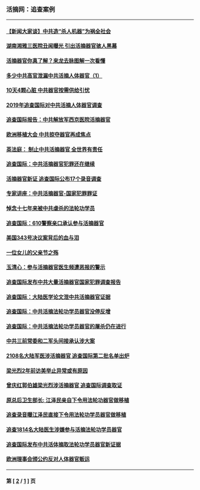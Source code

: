 ### 活摘网：追查案例
---
#### [【新闻大家谈】中共造“杀人机器”为祸全社会](../../pages/nf5880/n14056645.md?08300430) 
#### [湖南湘雅三医院丑闻曝光 引出活摘器官骇人黑幕](../../pages/nf5880/n14051847.md?08300430) 
#### [活摘器官你真了解？来龙去脉图解一次看懂](../../pages/nf5880/n13013820.md?08300430) 
#### [多少中共高官泄漏中共活摘人体器官（1）](../../pages/nf5880/n12671234.md?08300430) 
#### [10天4颗心脏 中共器官按需供给引忧](../../pages/nf5880/n12326366.md?08300430) 
#### [2019年追查国际对中共活摘人体器官调查](../../pages/nf5880/n11917733.md?08300430) 
#### [追查国际报告：中共解放军西京医院活摘器官](../../pages/nf5880/n11838359.md?08300430) 
#### [欧洲移植大会 中共掠夺器官再成焦点](../../pages/nf5880/n11538883.md?08300430) 
#### [英法庭： 制止中共活摘器官 全世界有责任](../../pages/nf5880/n11330691.md?08300430) 
#### [追查国际：中共活摘器官犯罪还在继续](../../pages/nf5880/n11218301.md?08300430) 
#### [活摘器官新证 追查国际公布17个录音调查](../../pages/nf5880/n10897744.md?08300430) 
#### [专家讲座：中共活摘器官-国家犯罪罪证](../../pages/nf5880/n8828153.md?08300430) 
#### [悼念十七年来被中共虐杀的法轮功学员](../../pages/nf5880/n8124823.md?08300430) 
#### [追查国际：610警察亲口承认参与活摘器官](../../pages/nf5880/n8109067.md?08300430) 
#### [美国343号决议案背后的血与泪](../../pages/nf5880/n8020684.md?08300430) 
#### [一位女儿的父亲节之殇](../../pages/nf5880/n8014122.md?08300430) 
#### [玉清心：参与活摘器官医生频遭恶报的警示](../../pages/nf5880/n4637546.md?08300430) 
#### [追查国际发布中共大量活摘器官国家犯罪调查报告](../../pages/nf5880/n4613428.md?08300430) 
#### [追查国际：大陆医学论文泄中共活摘器官证据](../../pages/nf5880/n4608794.md?08300430) 
#### [追查国际：中共活摘法轮功学员器官没停反增](../../pages/nf5880/n4584075.md?08300430) 
#### [追查国际：中共活摘法轮功学员器官的屠杀仍在进行](../../pages/nf5880/n4299154.md?08300430) 
#### [中共三前常委和二军头间接承认涉大案](../../pages/nf5880/n4286244.md?08300430) 
#### [2108名大陆军医涉活摘器官 追查国际第二批名单出炉](../../pages/nf5880/n4284769.md?08300430) 
#### [梁光烈2年前访美举止异常或有原因](../../pages/nf5880/n4279686.md?08300430) 
#### [曾庆红郭伯雄梁光烈涉活摘器官 追查国际调查取证](../../pages/nf5880/n4278462.md?08300430) 
#### [原总后卫生部长: 江泽民亲自下令用法轮功器官做移植](../../pages/nf5880/n4263864.md?08300430) 
#### [追查录音曝江泽民直接下令用法轮功学员器官做移植](../../pages/nf5880/n4261268.md?08300430) 
#### [追查1814名大陆医生涉嫌参与活摘法轮功学员器官](../../pages/nf5880/n4259055.md?08300430) 
#### [追查国际发布中共活体摘取法轮功学员器官新证据](../../pages/nf5880/n4258255.md?08300430) 
#### [欧洲理事会颁公约反对人体器官贩运](../../pages/nf5880/n4206955.md?08300430) 

---
#### 第 [ [2](./2.md?08300430) / [1](./1.md?08300430) ] 页
